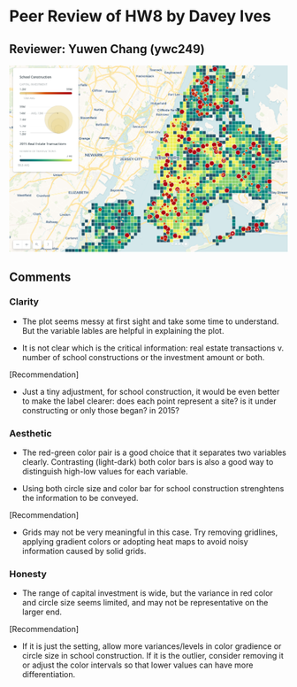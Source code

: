 # Peer Review of HW8 by Davey Ives

## Reviewer: Yuwen Chang (ywc249)

![](viz_dhi211.png)

## Comments

### Clarity

- The plot seems messy at first sight and take some time to understand. But the variable lables are helpful in explaining the plot.

- It is not clear which is the critical information: real estate transactions v. number of school constructions or the investment amount or both.

[Recommendation]

- Just a tiny adjustment, for school construction, it would be even better to make the label clearer: does each point represent a site? is it under constructing or only those began? in 2015?

### Aesthetic

- The red-green color pair is a good choice that it separates two variables clearly. Contrasting (light-dark) both color bars is also a good way to distinguish high-low values for each variable.

- Using both circle size and color bar for school construction strenghtens the information to be conveyed.

[Recommendation]

- Grids may not be very meaningful in this case. Try removing gridlines, applying gradient colors or adopting heat maps to avoid noisy information caused by solid grids.

### Honesty

- The range of capital investment is wide, but the variance in red color and circle size seems limited, and may not be representative on the larger end.

[Recommendation]

- If it is just the setting, allow more variances/levels in color gradience or circle size in school construction. If it is the outlier, consider removing it or adjust the color intervals so that lower values can have more differentiation.